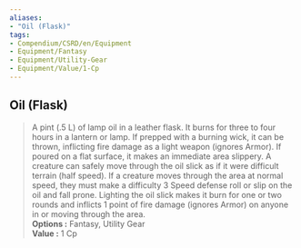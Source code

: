 ```yaml
---
aliases:
- "Oil (Flask)"
tags:
- Compendium/CSRD/en/Equipment
- Equipment/Fantasy
- Equipment/Utility-Gear
- Equipment/Value/1-Cp
---
```


  
## Oil (Flask)  
  
>A pint (.5 L) of lamp oil in a leather flask. It burns for three to four hours in a lantern or lamp. If prepped with a burning wick, it can be thrown, inflicting fire damage as a light weapon (ignores Armor). If poured on a flat surface, it makes an immediate area slippery. A creature can safely move through the oil slick as if it were difficult terrain (half speed). If a creature moves through the area at normal speed, they must make a difficulty 3 Speed defense roll or slip on the oil and fall prone. Lighting the oil slick makes it burn for one or two rounds and inflicts 1 point of fire damage (ignores Armor) on anyone in or moving through the area.  
> **Options :** Fantasy, Utility Gear  
> **Value :** 1 Cp